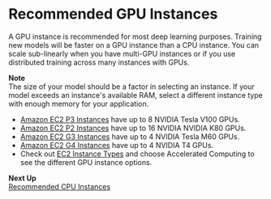 # Recommended GPU Instances<a name="gpu"></a>

A GPU instance is recommended for most deep learning purposes\. Training new models will be faster on a GPU instance than a CPU instance\. You can scale sub\-linearly when you have multi\-GPU instances or if you use distributed training across many instances with GPUs\. 

**Note**  
The size of your model should be a factor in selecting an instance\. If your model exceeds an instance's available RAM, select a different instance type with enough memory for your application\. 
+ [Amazon EC2 P3 Instances](https://aws.amazon.com/ec2/instance-types/p3/) have up to 8 NVIDIA Tesla V100 GPUs\.
+ [Amazon EC2 P2 Instances](https://aws.amazon.com/ec2/instance-types/p2/) have up to 16 NVIDIA NVIDIA K80 GPUs\.
+ [Amazon EC2 G3 Instances](https://aws.amazon.com/ec2/instance-types/g3/) have up to 4 NVIDIA Tesla M60 GPUs\.
+ [Amazon EC2 G4 Instances](https://aws.amazon.com/ec2/instance-types/g4/) have up to 4 NVIDIA T4 GPUs\.
+ Check out [EC2 Instance Types](https://aws.amazon.com/ec2/instance-types/) and choose Accelerated Computing to see the different GPU instance options\.

**Next Up**  
[Recommended CPU Instances](cpu.md)